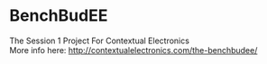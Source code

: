BenchBudEE
==========

The Session 1 Project For Contextual Electronics  
More info here: http://contextualelectronics.com/the-benchbudee/
